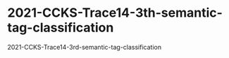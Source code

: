 # 2021-CCKS-Trace14-3th-semantic-tag-classification
2021-CCKS-Trace14-3rd-semantic-tag-classification
